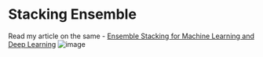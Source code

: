 # Stacking Ensemble
Read my article on the same - [Ensemble Stacking for Machine Learning and Deep Learning](https://www.analyticsvidhya.com/blog/2021/08/ensemble-stacking-for-machine-learning-and-deep-learning/)
![image](https://editor.analyticsvidhya.com/uploads/39725Stacking.png)
